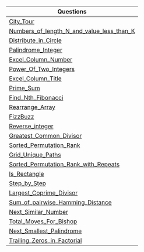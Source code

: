 | Questions |
| - |
| [City_Tour](https://github.com/XXDIL/IB-Prep/blob/main/Math/City_Tour.cpp) |
| [Numbers_of_length_N_and_value_less_than_K](https://github.com/XXDIL/IB-Prep/blob/main/Math/Numbers_of_length_N_and_value_less_than_K.cpp) |
| [Distribute_in_Circle](https://github.com/XXDIL/IB-Prep/blob/main/Math/Distribute_in_Circle.cpp) |
| [Palindrome_Integer](https://github.com/XXDIL/IB-Prep/blob/main/Math/Palindrome_Integer.cpp) |
| [Excel_Column_Number](https://github.com/XXDIL/IB-Prep/blob/main/Math/Excel_Column_Number.cpp) |
| [Power_Of_Two_Integers](https://github.com/XXDIL/IB-Prep/blob/main/Math/Power_Of_Two_Integers.cpp) |
| [Excel_Column_Title](https://github.com/XXDIL/IB-Prep/blob/main/Math/Excel_Column_Title.cpp) |
| [Prime_Sum](https://github.com/XXDIL/IB-Prep/blob/main/Math/Prime_Sum.cpp) |
| [Find_Nth_Fibonacci](https://github.com/XXDIL/IB-Prep/blob/main/Math/Find_Nth_Fibonacci.cpp) |
| [Rearrange_Array](https://github.com/XXDIL/IB-Prep/blob/main/Math/Rearrange_Array.cpp) |
| [FizzBuzz](https://github.com/XXDIL/IB-Prep/blob/main/Math/FizzBuzz.cpp) |
| [Reverse_integer](https://github.com/XXDIL/IB-Prep/blob/main/Math/Reverse_integer.cpp) |
| [Greatest_Common_Divisor](https://github.com/XXDIL/IB-Prep/blob/main/Math/Greatest_Common_Divisor.cpp) |
| [Sorted_Permutation_Rank](https://github.com/XXDIL/IB-Prep/blob/main/Math/Sorted_Permutation_Rank.cpp) |
| [Grid_Unique_Paths](https://github.com/XXDIL/IB-Prep/blob/main/Math/Grid_Unique_Paths.cpp) |
| [Sorted_Permutation_Rank_with_Repeats](https://github.com/XXDIL/IB-Prep/blob/main/Math/Sorted_Permutation_Rank_with_Repeats.cpp) |
| [Is_Rectangle](https://github.com/XXDIL/IB-Prep/blob/main/Math/Is_Rectangle.cpp) |
| [Step_by_Step](https://github.com/XXDIL/IB-Prep/blob/main/Math/Step_by_Step.cpp) |
| [Largest_Coprime_Divisor](https://github.com/XXDIL/IB-Prep/blob/main/Math/Largest_Coprime_Divisor.cpp) |
| [Sum_of_pairwise_Hamming_Distance](https://github.com/XXDIL/IB-Prep/blob/main/Math/Sum_of_pairwise_Hamming_Distance.cpp) |
| [Next_Similar_Number](https://github.com/XXDIL/IB-Prep/blob/main/Math/Next_Similar_Number.cpp) |
| [Total_Moves_For_Bishop](https://github.com/XXDIL/IB-Prep/blob/main/Math/Total_Moves_For_Bishop.cpp) |
| [Next_Smallest_Palindrome](https://github.com/XXDIL/IB-Prep/blob/main/Math/Next_Smallest_Palindrome.cpp) |
| [Trailing_Zeros_in_Factorial](https://github.com/XXDIL/IB-Prep/blob/main/Math/Trailing_Zeros_in_Factorial.cpp) |
